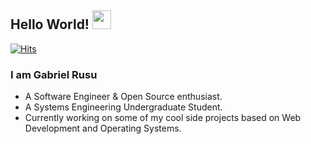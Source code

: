 ## Hello World! <img src="https://raw.githubusercontent.com/iampavangandhi/iampavangandhi/master/gifs/Hi.gif" width="30px">
[![Hits](https://hits.seeyoufarm.com/api/count/incr/badge.svg?url=https%3A%2F%2Fgithub.com%2Fgabriel-rusu%2Fhit-counter&count_bg=%230ADBC1&title_bg=%2316E7CD&icon=github.svg&icon_color=%23090909&title=hits&edge_flat=false)](https://hits.seeyoufarm.com)

### I am Gabriel Rusu 

- A Software Engineer & Open Source enthusiast.
- A Systems Engineering Undergraduate Student. 
- Currently working on some of my cool side projects based on Web Development and Operating Systems.
